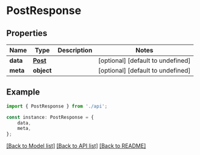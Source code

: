 # PostResponse


## Properties

Name | Type | Description | Notes
------------ | ------------- | ------------- | -------------
**data** | [**Post**](Post.md) |  | [optional] [default to undefined]
**meta** | **object** |  | [optional] [default to undefined]

## Example

```typescript
import { PostResponse } from './api';

const instance: PostResponse = {
    data,
    meta,
};
```

[[Back to Model list]](../README.md#documentation-for-models) [[Back to API list]](../README.md#documentation-for-api-endpoints) [[Back to README]](../README.md)
